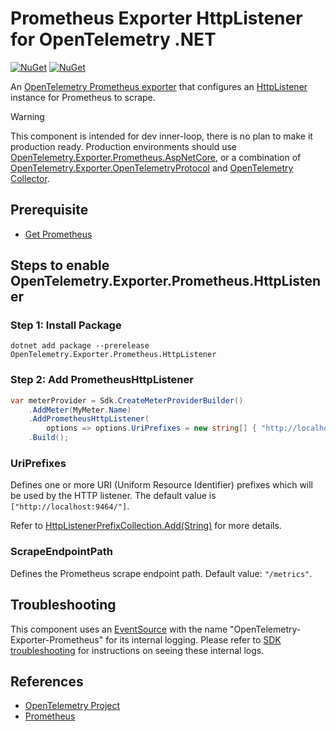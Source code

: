 # Prometheus Exporter HttpListener for OpenTelemetry .NET

[![NuGet](https://img.shields.io/nuget/v/OpenTelemetry.Exporter.Prometheus.HttpListener.svg)](https://www.nuget.org/packages/OpenTelemetry.Exporter.Prometheus.HttpListener)
[![NuGet](https://img.shields.io/nuget/dt/OpenTelemetry.Exporter.Prometheus.HttpListener.svg)](https://www.nuget.org/packages/OpenTelemetry.Exporter.Prometheus.HttpListener)

An [OpenTelemetry Prometheus exporter](https://github.com/open-telemetry/opentelemetry-specification/blob/main/specification/metrics/sdk_exporters/prometheus.md)
that configures an [HttpListener](https://docs.microsoft.com/dotnet/api/system.net.httplistener)
instance for Prometheus to scrape.

> [!WARNING]
> This component is intended for dev inner-loop, there is no plan to
make it production ready. Production environments should use
[OpenTelemetry.Exporter.Prometheus.AspNetCore](../OpenTelemetry.Exporter.Prometheus.AspNetCore/README.md),
or a combination of
[OpenTelemetry.Exporter.OpenTelemetryProtocol](../OpenTelemetry.Exporter.OpenTelemetryProtocol/README.md)
and [OpenTelemetry
Collector](https://github.com/open-telemetry/opentelemetry-collector).

## Prerequisite

* [Get Prometheus](https://prometheus.io/docs/introduction/first_steps/)

## Steps to enable OpenTelemetry.Exporter.Prometheus.HttpListener

### Step 1: Install Package

```shell
dotnet add package --prerelease OpenTelemetry.Exporter.Prometheus.HttpListener
```

### Step 2: Add PrometheusHttpListener

```csharp
var meterProvider = Sdk.CreateMeterProviderBuilder()
    .AddMeter(MyMeter.Name)
    .AddPrometheusHttpListener(
        options => options.UriPrefixes = new string[] { "http://localhost:9464/" })
    .Build();
```

### UriPrefixes

Defines one or more URI (Uniform Resource Identifier) prefixes which will be
used by the HTTP listener. The default value is `["http://localhost:9464/"]`.

Refer to
[HttpListenerPrefixCollection.Add(String)](https://docs.microsoft.com/dotnet/api/system.net.httplistenerprefixcollection.add)
for more details.

### ScrapeEndpointPath

Defines the Prometheus scrape endpoint path. Default value: `"/metrics"`.

## Troubleshooting

This component uses an
[EventSource](https://docs.microsoft.com/dotnet/api/system.diagnostics.tracing.eventsource)
with the name "OpenTelemetry-Exporter-Prometheus" for its internal logging.
Please refer to [SDK
troubleshooting](../OpenTelemetry/README.md#troubleshooting) for instructions on
seeing these internal logs.

## References

* [OpenTelemetry Project](https://opentelemetry.io/)
* [Prometheus](https://prometheus.io)
